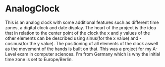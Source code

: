 # AnalogClock
This is an analog clock with some additional features such as different time zones, a digital clock and date display.
The heart of the project is the idea that in relation to the center point of the clock the x and y values of the other elements can be described using sinus(for the x value) and -cosinus(for the y value). The positioning of all elements of the clock aswell as the movement of the hands is built on that. 
This was a project for my A-Level exam in computer sciences. I'm from Germany which is why the initial time zone is set to Europe/Berlin.
